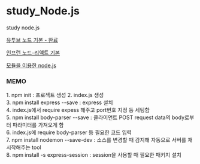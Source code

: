 # study_Node.js

study node.js

<a href="https://www.youtube.com/watch?v=toLDNN4FQv0&t=17s">유투브 노드 기본 - 완료</a>

<a href="https://www.inflearn.com/course/%EB%94%B0%EB%9D%BC%ED%95%98%EB%A9%B0-%EB%B0%B0%EC%9A%B0%EB%8A%94-%EB%85%B8%EB%93%9C-%EB%A6%AC%EC%95%A1%ED%8A%B8-%EA%B8%B0%EB%B3%B8/lecture/37064?tab=curriculum">인프런 노드-리액트 기본</a>      
  
<a href="https://askforyou.tistory.com/19?category=997470">모듈을 이용한 node.js</a>

<h3>MEMO</h3>
<p>
1. npm init : 프로젝트 생성
2. index.js 생성<br>
3. npm install express --save : express 설치<br>
4. index.js에서 require expess 해주고 port번호 지정 등 세팅함<br>
5. npm install body-parser --save : 클라이언트 POST request data의 body로부터 파라미터를 가져오게 함<br>
6. index.js에 require body-parser 등 필요한 코드 입력<br>
7. npm install nodemon --save-dev : 소스를 변경할 때 감지해 자동으로 서버를 재 시작해주는 tool<br>
8. npm install -s express-session : session을 사용할 때 필요한 패키지 설치<br>
</p>
